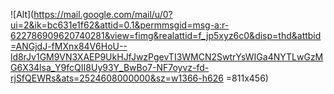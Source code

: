 ﻿![Alt](https://mail.google.com/mail/u/0?ui=2&ik=bc631e1f62&attid=0.1&permmsgid=msg-a:r-622786909620740281&view=fimg&realattid=f_jp5xyz6c0&disp=thd&attbid=ANGjdJ-fMXnx84V6HoU--ld8rJv1GM9VN3XAEP9UkHJfJwzPgevTI3WMCN2SwtrYsWIGa4NYTLwGzMG6X34lsa_Y9fcQII8Uy93Y_BwBo7-NF7oyvz-fd-rjSfQEWRs&ats=2524608000000&sz=w1366-h626 =811x456)
